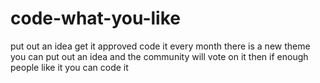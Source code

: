 # code-what-you-like
put out an idea get it approved code it
every month there is a new theme you can put out an idea and the community will vote on it then if enough people like it you can code it
